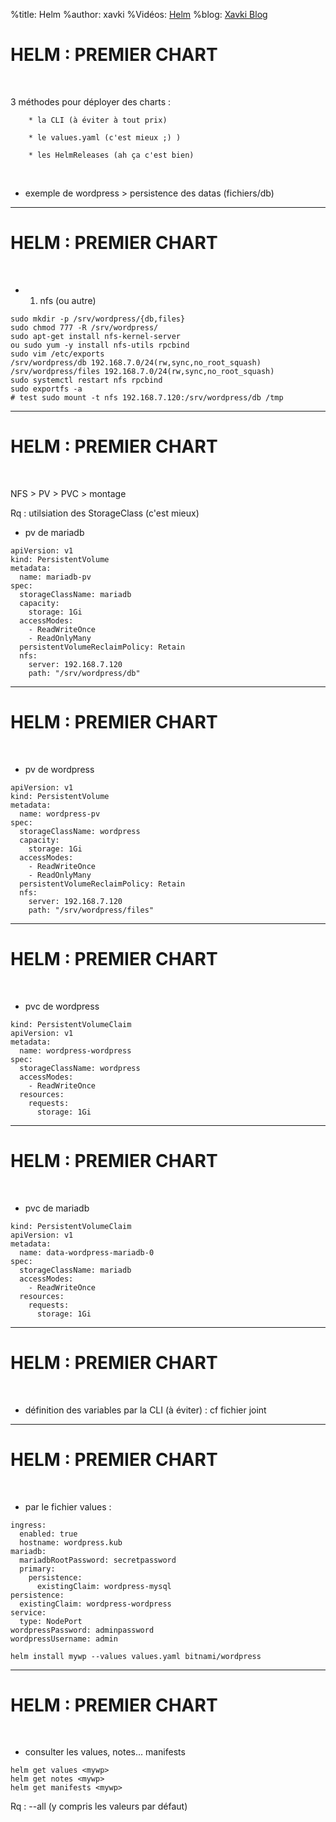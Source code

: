 %title: Helm
%author: xavki
%Vidéos: [Helm]()
%blog: [Xavki Blog](https://xavki.blog)


# HELM : PREMIER CHART


<br>

3 méthodes pour déployer des charts :

		* la CLI (à éviter à tout prix)

		* le values.yaml (c'est mieux ;) )

		* les HelmReleases (ah ça c'est bien)


<br>

* exemple de wordpress > persistence des datas (fichiers/db)

---------------------------------------------------------------------------------------------------

# HELM : PREMIER CHART

<br>

* 1. nfs (ou autre)

```
sudo mkdir -p /srv/wordpress/{db,files}
sudo chmod 777 -R /srv/wordpress/
sudo apt-get install nfs-kernel-server
ou sudo yum -y install nfs-utils rpcbind
sudo vim /etc/exports
/srv/wordpress/db 192.168.7.0/24(rw,sync,no_root_squash)
/srv/wordpress/files 192.168.7.0/24(rw,sync,no_root_squash)
sudo systemctl restart nfs rpcbind
sudo exportfs -a
# test sudo mount -t nfs 192.168.7.120:/srv/wordpress/db /tmp
```

---------------------------------------------------------------------------------------------------

# HELM : PREMIER CHART

<br>

NFS > PV > PVC > montage

Rq : utilsiation des StorageClass (c'est mieux)


* pv de mariadb

```
apiVersion: v1
kind: PersistentVolume
metadata:
  name: mariadb-pv
spec:
  storageClassName: mariadb
  capacity:
    storage: 1Gi
  accessModes:
    - ReadWriteOnce
    - ReadOnlyMany
  persistentVolumeReclaimPolicy: Retain
  nfs:
    server: 192.168.7.120
    path: "/srv/wordpress/db"
```

---------------------------------------------------------------------------------------------------

# HELM : PREMIER CHART

<br>

* pv de wordpress

```
apiVersion: v1
kind: PersistentVolume
metadata:
  name: wordpress-pv
spec:
  storageClassName: wordpress
  capacity:
    storage: 1Gi
  accessModes:
    - ReadWriteOnce
    - ReadOnlyMany
  persistentVolumeReclaimPolicy: Retain
  nfs:
    server: 192.168.7.120
    path: "/srv/wordpress/files"
```

---------------------------------------------------------------------------------------------------

# HELM : PREMIER CHART

<br>

* pvc de wordpress

```
kind: PersistentVolumeClaim
apiVersion: v1
metadata:
  name: wordpress-wordpress
spec:
  storageClassName: wordpress
  accessModes:
    - ReadWriteOnce
  resources:
    requests:
      storage: 1Gi
```

---------------------------------------------------------------------------------------------------

# HELM : PREMIER CHART


<br>

* pvc de mariadb

```
kind: PersistentVolumeClaim
apiVersion: v1
metadata:
  name: data-wordpress-mariadb-0
spec:
  storageClassName: mariadb
  accessModes:
    - ReadWriteOnce
  resources:
    requests:
      storage: 1Gi
```

---------------------------------------------------------------------------------------------------

# HELM : PREMIER CHART

<br>

* définition des variables par la CLI (à éviter) : cf fichier joint


---------------------------------------------------------------------------------------------------

# HELM : PREMIER CHART

<br>

* par le fichier values :

```
ingress:
  enabled: true
  hostname: wordpress.kub
mariadb:
  mariadbRootPassword: secretpassword
  primary:
    persistence:
      existingClaim: wordpress-mysql
persistence:
  existingClaim: wordpress-wordpress
service:
  type: NodePort
wordpressPassword: adminpassword
wordpressUsername: admin
```

```
helm install mywp --values values.yaml bitnami/wordpress
```

---------------------------------------------------------------------------------------------------

# HELM : PREMIER CHART


<br>

* consulter les values, notes... manifests

```
helm get values <mywp>
helm get notes <mywp>
helm get manifests <mywp>
```
Rq : --all (y compris les valeurs par défaut)



